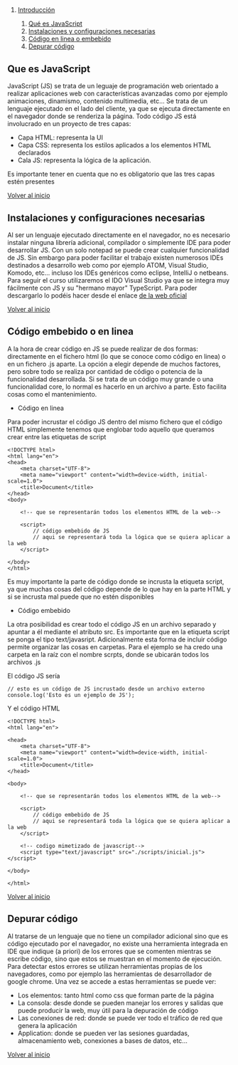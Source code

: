 ## <a name="indice"></a>

1. [Introducción](#id1)

	1. [Qué es JavaScript](#js)
	2. [Instalaciones y configuraciones necesarias](#instalacion)
	3. [Código en linea o embebido](#incrustar)
	4. [Depurar código](consola)

## Que es JavaScript <a name="js"></a>

JavaScript (JS) se trata de un leguaje de programación web orientado a realizar aplicaciones web con características avanzadas como por ejemplo animaciones, dinamismo, contenido multimedia, etc... Se trata de un lenguaje ejecutado en el lado del cliente, ya que se ejecuta directamente en el navegador donde se renderiza la página. Todo código JS está involucrado en un proyecto de tres capas: 

- Capa HTML: representa la UI
- Capa CSS: representa los estilos aplicados a los elementos HTML declarados
- Cala JS: representa la lógica de la aplicación.

Es importante tener en cuenta que no es obligatorio que las tres capas estén presentes

[Volver al inicio](#indice)

## Instalaciones y configuraciones necesarias <a name="instalacion"></a>

Al ser un lenguaje ejecutado directamente en el navegador, no es necesario instalar ninguna librería adicional, compilador o simplemente IDE para poder desarrollar JS. Con un solo notepad se puede crear cualquier funcionalidad de JS. Sin embargo para poder facilitar el trabajo existen numerosos IDEs destinados a desarrollo web como por ejemplo ATOM, Visual Studio, Komodo, etc... incluso los IDEs genéricos como eclipse, IntelliJ o netbeans. Para seguir el curso utilizaremos el IDO Visual Studio ya que se integra muy fácilmente con JS y su "hermano mayor" TypeScript. Para poder descargarlo lo podéis hacer desde el enlace [de la web oficial](https://code.visualstudio.com)

[Volver al inicio](#indice)

## Código embebido o en linea <a name="incrustar"></a>

A la hora de crear código en JS se puede realizar de dos formas: directamente en el fichero html (lo que se conoce como código en linea) o en un fichero .js aparte. La opción a elegir depende de muchos factores, pero sobre todo se realiza por cantidad de código o potencia de la funcionalidad desarrollada. Si se trata de un código muy grande o una funcionalidad core, lo normal es hacerlo en un archivo a parte. Esto facilita cosas como el mantenimiento.

- Código en linea

Para poder incrustar el código JS dentro del mismo fichero que el código HTML simplemente tenemos que englobar todo aquello que queramos crear entre las etiquetas de script

````
<!DOCTYPE html>
<html lang="en">
<head>
    <meta charset="UTF-8">
    <meta name="viewport" content="width=device-width, initial-scale=1.0">
    <title>Document</title>
</head>
<body>

    <!-- que se representarán todos los elementos HTML de la web-->

    <script>
        // código embebido de JS
        // aqui se representará toda la lógica que se quiera aplicar a la web
    </script>
    
</body>
</html>
````

Es muy importante la parte de código donde se incrusta la etiqueta script, ya que muchas cosas del código depende de lo que hay en la parte HTML y si se incrusta mal puede que no estén disponibles

- Código embebido

La otra posibilidad es crear todo el código JS en un archivo separado y apuntar a él mediante el atributo src. Es importante que en la etiqueta script se ponga el tipo text/javasript. Adicionalmente esta forma de incluir código permite organizar las cosas en carpetas. Para el ejemplo se ha credo una carpeta en la raíz con el nombre scrpts, donde se ubicarán todos los archivos .js

El código JS sería

````
// esto es un código de JS incrustado desde un archivo externo
console.log('Esto es un ejemplo de JS');
````

Y el código HTML
````
<!DOCTYPE html>
<html lang="en">

<head>
    <meta charset="UTF-8">
    <meta name="viewport" content="width=device-width, initial-scale=1.0">
    <title>Document</title>
</head>

<body>

    <!-- que se representarán todos los elementos HTML de la web-->

    <script>
        // código embebido de JS
        // aqui se representará toda la lógica que se quiera aplicar a la web
    </script>

    <!-- codigo mimetizado de javascript-->
    <script type="text/javascript" src="./scripts/inicial.js"></script>

</body>

</html>
````

[Volver al inicio](#indice)

## Depurar código <a name="consola"></a>

Al tratarse de un lenguaje que no tiene un compilador adicional sino que es código ejecutado por el navegador, no existe una herramienta integrada en IDE que indique (a priori) de los errores que se comenten mientras se escribe código, sino que estos se muestran en el momento de ejecución. Para detectar estos errores se utilizan herramientas propias de los navegadores, como por ejemplo las herramientas de desarrollador de google chrome. Una vez se accede a estas herramientas se puede ver:
- Los elementos: tanto html como css que forman parte de la página
- La consola: desde donde se pueden manejar los errores y salidas que puede producir la web, muy útil para la depuración de código
- Las conexiones de red: donde se puede ver todo el tráfico de red que genera la aplicación
- Application: donde se pueden ver las sesiones guardadas, almacenamiento web, conexiones a bases de datos, etc...

[Volver al inicio](#indice)